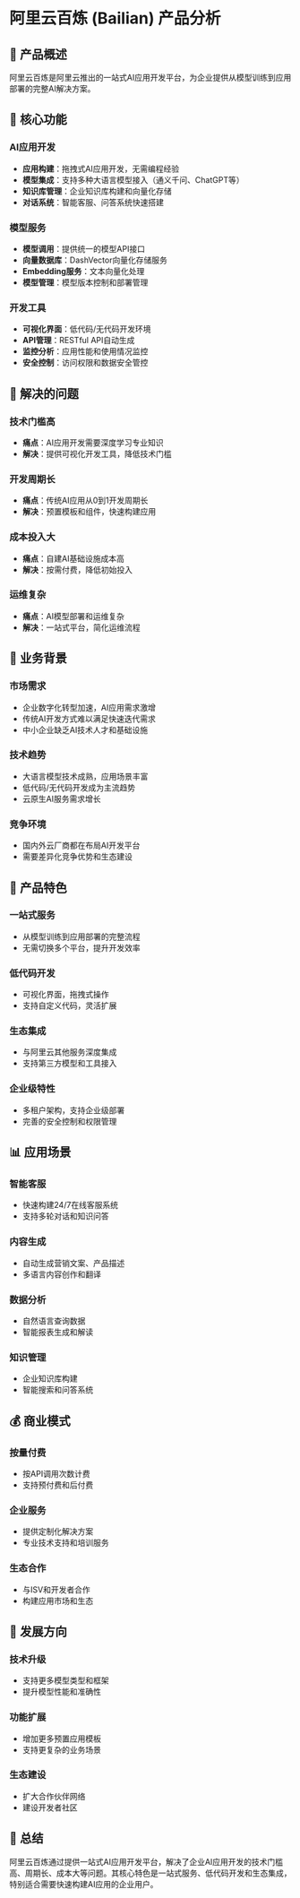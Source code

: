 # 阿里云百炼 (Bailian) 产品分析

## 🎯 产品概述
阿里云百炼是阿里云推出的一站式AI应用开发平台，为企业提供从模型训练到应用部署的完整AI解决方案。

## 🚀 核心功能

### **AI应用开发**
- **应用构建**：拖拽式AI应用开发，无需编程经验
- **模型集成**：支持多种大语言模型接入（通义千问、ChatGPT等）
- **知识库管理**：企业知识库构建和向量化存储
- **对话系统**：智能客服、问答系统快速搭建

### **模型服务**
- **模型调用**：提供统一的模型API接口
- **向量数据库**：DashVector向量化存储服务
- **Embedding服务**：文本向量化处理
- **模型管理**：模型版本控制和部署管理

### **开发工具**
- **可视化界面**：低代码/无代码开发环境
- **API管理**：RESTful API自动生成
- **监控分析**：应用性能和使用情况监控
- **安全控制**：访问权限和数据安全管控

## 🔧 解决的问题

### **技术门槛高**
- **痛点**：AI应用开发需要深度学习专业知识
- **解决**：提供可视化开发工具，降低技术门槛

### **开发周期长**
- **痛点**：传统AI应用从0到1开发周期长
- **解决**：预置模板和组件，快速构建应用

### **成本投入大**
- **痛点**：自建AI基础设施成本高
- **解决**：按需付费，降低初始投入

### **运维复杂**
- **痛点**：AI模型部署和运维复杂
- **解决**：一站式平台，简化运维流程

## 💼 业务背景

### **市场需求**
- 企业数字化转型加速，AI应用需求激增
- 传统AI开发方式难以满足快速迭代需求
- 中小企业缺乏AI技术人才和基础设施

### **技术趋势**
- 大语言模型技术成熟，应用场景丰富
- 低代码/无代码开发成为主流趋势
- 云原生AI服务需求增长

### **竞争环境**
- 国内外云厂商都在布局AI开发平台
- 需要差异化竞争优势和生态建设

## 🎨 产品特色

### **一站式服务**
- 从模型训练到应用部署的完整流程
- 无需切换多个平台，提升开发效率

### **低代码开发**
- 可视化界面，拖拽式操作
- 支持自定义代码，灵活扩展

### **生态集成**
- 与阿里云其他服务深度集成
- 支持第三方模型和工具接入

### **企业级特性**
- 多租户架构，支持企业级部署
- 完善的安全控制和权限管理

## 📊 应用场景

### **智能客服**
- 快速构建24/7在线客服系统
- 支持多轮对话和知识问答

### **内容生成**
- 自动生成营销文案、产品描述
- 多语言内容创作和翻译

### **数据分析**
- 自然语言查询数据
- 智能报表生成和解读

### **知识管理**
- 企业知识库构建
- 智能搜索和问答系统

## 💰 商业模式

### **按量付费**
- 按API调用次数计费
- 支持预付费和后付费

### **企业服务**
- 提供定制化解决方案
- 专业技术支持和培训服务

### **生态合作**
- 与ISV和开发者合作
- 构建应用市场和生态

## 🔮 发展方向

### **技术升级**
- 支持更多模型类型和框架
- 提升模型性能和准确性

### **功能扩展**
- 增加更多预置应用模板
- 支持更复杂的业务场景

### **生态建设**
- 扩大合作伙伴网络
- 建设开发者社区

## 📝 总结

阿里云百炼通过提供一站式AI应用开发平台，解决了企业AI应用开发的技术门槛高、周期长、成本大等问题。其核心特色是一站式服务、低代码开发和生态集成，特别适合需要快速构建AI应用的企业用户。
